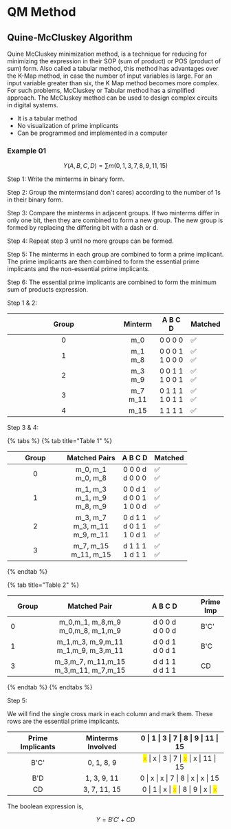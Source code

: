 # QM Method

## Quine-McCluskey Algorithm

Quine McCluskey minimization method, is a technique for reducing for minimizing the expression in their SOP (sum of product) or POS (product of sum) form. Also called a tabular method, this method has advantages over the K-Map method, in case the number of input variables is large. For an input variable greater than six, the K Map method becomes more complex. For such problems, McCluskey or Tabular method has a simplified approach. The McCluskey method can be used to design complex circuits in digital systems.

* It is a tabular method
* No visualization of prime implicants
* Can be programmed and implemented in a computer

### Example 01

$$
Y(A,B,C,D) = \sum m(0, 1, 3, 7, 8, 9, 11, 15)
$$

Step 1: Write the minterms in binary form.

Step 2: Group the minterms(and don't cares) according to the number of 1s in their binary form.

Step 3: Compare the minterms in adjacent groups. If two minterms differ in only one bit, then they are combined to form a new group. The new group is formed by replacing the differing bit with a dash or d.

Step 4: Repeat step 3 until no more groups can be formed.

Step 5: The minterms in each group are combined to form a prime implicant. The prime implicants are then combined to form the essential prime implicants and the non-essential prime implicants.

Step 6: The essential prime implicants are combined to form the minimum sum of products expression.

Step 1 & 2:

<table><thead><tr><th width="247" align="center">Group</th><th align="center">Minterm</th><th align="center">A B C D</th><th>Matched</th></tr></thead><tbody><tr><td align="center">0</td><td align="center">m_0</td><td align="center">0 0 0 0</td><td>✅</td></tr><tr><td align="center">1</td><td align="center">m_1<br>m_8</td><td align="center">0 0 0 1<br>1 0 0 0</td><td>✅<br>✅</td></tr><tr><td align="center">2</td><td align="center">m_3<br>m_9</td><td align="center">0 0 1 1<br>1 0 0 1</td><td>✅<br>✅</td></tr><tr><td align="center">3</td><td align="center">m_7<br>m_11</td><td align="center">0 1 1 1<br>1 0 1 1</td><td>✅<br>✅</td></tr><tr><td align="center">4</td><td align="center">m_15</td><td align="center">1 1 1 1</td><td>✅</td></tr></tbody></table>

Step 3 & 4:

{% tabs %}
{% tab title="Table 1" %}
<table><thead><tr><th width="115" align="center">Group</th><th align="center">Matched Pairs</th><th align="center">A B C D</th><th>Matched</th></tr></thead><tbody><tr><td align="center">0</td><td align="center">m_0, m_1<br>m_0, m_8</td><td align="center">0 0 0 d<br>d 0 0 0</td><td>✅<br>✅</td></tr><tr><td align="center">1</td><td align="center">m_1, m_3<br>m_1, m_9<br>m_8, m_9</td><td align="center">0 0 d 1<br>d 0 0 1<br>1 0 0 d</td><td>✅<br>✅<br>✅</td></tr><tr><td align="center">2</td><td align="center">m_3, m_7<br>m_3, m_11<br>m_9, m_11</td><td align="center">0 d 1 1<br>d 0 1 1<br>1 0 d 1</td><td>✅<br>✅<br>✅</td></tr><tr><td align="center">3</td><td align="center">m_7, m_15<br>m_11, m_15</td><td align="center">d 1 1 1<br>1 d 1 1</td><td>✅<br>✅</td></tr></tbody></table>
{% endtab %}

{% tab title="Table 2" %}
<table><thead><tr><th width="104">Group</th><th width="248" align="center">Matched Pair</th><th width="234" align="center">A B C D</th><th>Prime Imp</th></tr></thead><tbody><tr><td>0</td><td align="center">m_0,m_1, m_8,m_9<br>m_0,m_8, m_1,m_9</td><td align="center">d 0 0 d<br>d 0 0 d</td><td>B'C'</td></tr><tr><td>1</td><td align="center">m_1,m_3, m_9,m_11<br>m_1,m_9, m_3,m_11</td><td align="center">d 0 d 1<br>d 0 d 1</td><td>B'C</td></tr><tr><td>3</td><td align="center">m_3,m_7, m_11,m_15<br>m_3,m_11, m_7,m_15</td><td align="center">d d 1 1<br>d d 1 1</td><td>CD</td></tr></tbody></table>
{% endtab %}
{% endtabs %}

Step 5:

We will find the single cross mark in each column and mark them. These rows are the essential prime implicants.

| Prime Implicants | Minterms Involved |                                    0 \| 1 \| 3 \| 7 \| 8 \| 9 \| 11 \| 15                                    |
| :--------------: | :---------------: | :----------------------------------------------------------------------------------------------------------: |
|       B'C'       |     0, 1, 8, 9    | <mark style="color:orange;">x</mark> \| x \| 3 \| 7 \| <mark style="color:orange;">x</mark> \| x \| 11 \| 15 |
|        B'D       |    1, 3, 9, 11    |                                    0 \| x \| x \| 7 \| 8 \| x \| x  \| 15                                    |
|        CD        |    3, 7, 11, 15   | 0 \| 1 \| x \| <mark style="color:orange;">x</mark> \| 8 \| 9 \| x  \| <mark style="color:orange;">x</mark>  |

The boolean expression is,

$$
Y = B'C' + CD
$$

